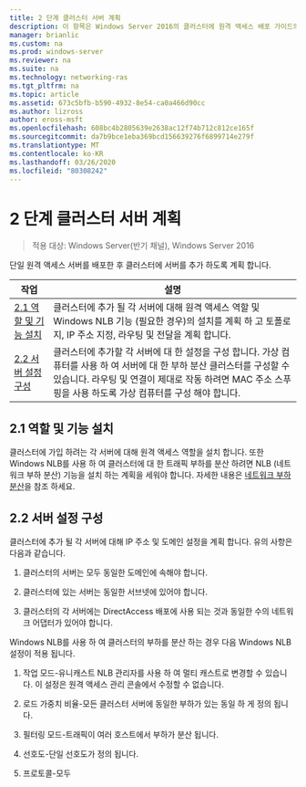 ```yaml
---
title: 2 단계 클러스터 서버 계획
description: 이 항목은 Windows Server 2016의 클러스터에 원격 액세스 배포 가이드의 일부입니다.
manager: brianlic
ms.custom: na
ms.prod: windows-server
ms.reviewer: na
ms.suite: na
ms.technology: networking-ras
ms.tgt_pltfrm: na
ms.topic: article
ms.assetid: 673c5bfb-b590-4932-8e54-ca0a466d90cc
ms.author: lizross
author: eross-msft
ms.openlocfilehash: 608bc4b2805639e2638ac12f74b712c812ce165f
ms.sourcegitcommit: da7b9bce1eba369bcd156639276f6899714e279f
ms.translationtype: MT
ms.contentlocale: ko-KR
ms.lasthandoff: 03/26/2020
ms.locfileid: "80308242"
---
```

# <a name="step-2-plan-cluster-servers"></a>2 단계 클러스터 서버 계획

>적용 대상: Windows Server(반기 채널), Windows Server 2016

단일 원격 액세스 서버를 배포한 후 클러스터에 서버를 추가 하도록 계획 합니다.  
  
|작업|설명|  
|----|--------|  
|[2.1 역할 및 기능 설치](#BKMK_Install)|클러스터에 추가 될 각 서버에 대해 원격 액세스 역할 및 Windows NLB 기능 (필요한 경우)의 설치를 계획 하 고 토폴로지, IP 주소 지정, 라우팅 및 전달을 계획 합니다.|  
|[2.2 서버 설정 구성](#BKMK_Config)|클러스터에 추가할 각 서버에 대 한 설정을 구성 합니다. 가상 컴퓨터를 사용 하 여 서버에 대 한 부하 분산 클러스터를 구성할 수 있습니다. 라우팅 및 연결이 제대로 작동 하려면 MAC 주소 스푸핑을 사용 하도록 가상 컴퓨터를 구성 해야 합니다.|  
  
## <a name="21-installing-roles-and-features"></a><a name="BKMK_Install"></a>2.1 역할 및 기능 설치  
클러스터에 가입 하려는 각 서버에 대해 원격 액세스 역할을 설치 합니다. 또한 Windows NLB를 사용 하 여 클러스터에 대 한 트래픽 부하를 분산 하려면 NLB (네트워크 부하 분산) 기능을 설치 하는 계획을 세워야 합니다. 자세한 내용은 [네트워크 부하 분산](https://technet.microsoft.com/windows-server-docs/networking/technologies/network-load-balancing)을 참조 하세요.  
  
## <a name="22-configure-server-settings"></a><a name="BKMK_Config"></a>2.2 서버 설정 구성  
클러스터에 추가 될 각 서버에 대해 IP 주소 및 도메인 설정을 계획 합니다. 유의 사항은 다음과 같습니다.  
  
1.  클러스터의 서버는 모두 동일한 도메인에 속해야 합니다.  
  
2.  클러스터에 있는 서버는 동일한 서브넷에 있어야 합니다.  
  
3.  클러스터의 각 서버에는 DirectAccess 배포에 사용 되는 것과 동일한 수의 네트워크 어댑터가 있어야 합니다.  
  
Windows NLB를 사용 하 여 클러스터의 부하를 분산 하는 경우 다음 Windows NLB 설정이 적용 됩니다.  
  
1.  작업 모드-유니캐스트 NLB 관리자를 사용 하 여 멀티 캐스트로 변경할 수 있습니다. 이 설정은 원격 액세스 관리 콘솔에서 수정할 수 없습니다.  
  
2.  로드 가중치 비율-모든 클러스터 서버에 동일한 부하가 있는 동일 하 게 정의 됩니다.  
  
3.  필터링 모드-트래픽이 여러 호스트에서 부하가 분산 됩니다.  
  
4.  선호도-단일 선호도가 정의 됩니다.  
  
5.  프로토콜-모두  

